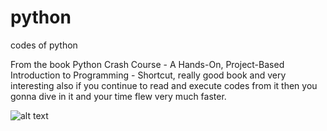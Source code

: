 # python
codes of python

From the book Python Crash Course - A Hands-On, Project-Based Introduction to Programming - Shortcut, really good book and very interesting also if you continue to read and execute codes from it then you gonna dive in it and your time flew very much faster.
 
![alt text](https://images-eu.ssl-images-amazon.com/images/I/510-dE3N1PL.jpg)
